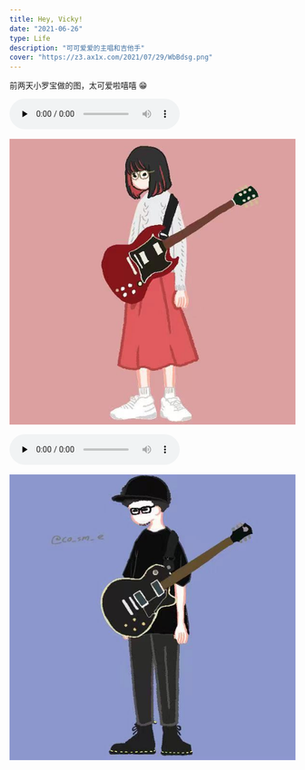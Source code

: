 ```yaml
---
title: Hey, Vicky!
date: "2021-06-26"
type: Life
description: "可可爱爱的主唱和吉他手"
cover: "https://z3.ax1x.com/2021/07/29/WbBdsg.png"
---
```


前两天小罗宝做的图，太可爱啦嘻嘻 😁

<audio id="audio" controls="" preload="none">
  <source id="mp3" src="./小罗的歌.mp3">
</audio>

![小罗](./2.jpeg)

<audio id="audio" controls="" preload="none">
  <source id="mp3" src="./也许.mp3">
</audio>

![小熊](./1.jpeg)
